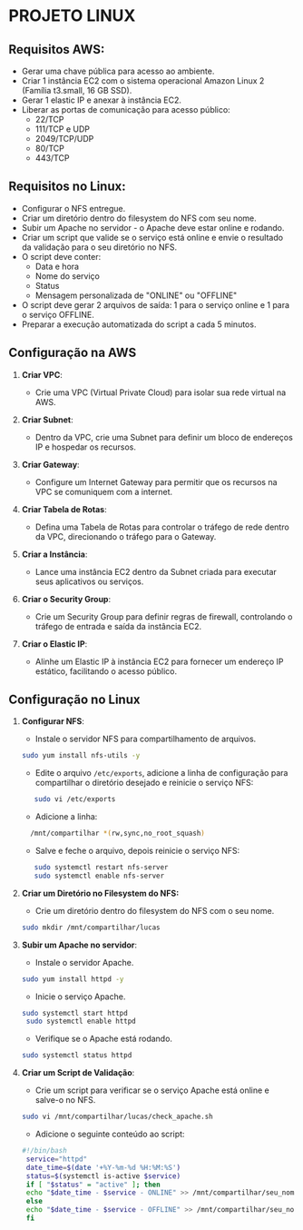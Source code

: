 # PROJETO LINUX

## Requisitos AWS:

- Gerar uma chave pública para acesso ao ambiente.
- Criar 1 instância EC2 com o sistema operacional Amazon Linux 2 (Família t3.small, 16 GB SSD).
- Gerar 1 elastic IP e anexar à instância EC2.
- Liberar as portas de comunicação para acesso público: 
  - 22/TCP
  - 111/TCP e UDP
  - 2049/TCP/UDP
  - 80/TCP
  - 443/TCP

## Requisitos no Linux:

- Configurar o NFS entregue.
- Criar um diretório dentro do filesystem do NFS com seu nome.
- Subir um Apache no servidor - o Apache deve estar online e rodando.
- Criar um script que valide se o serviço está online e envie o resultado da validação para o seu diretório no NFS.
- O script deve conter:
  - Data e hora
  - Nome do serviço
  - Status
  - Mensagem personalizada de "ONLINE" ou "OFFLINE"
- O script deve gerar 2 arquivos de saída: 1 para o serviço online e 1 para o serviço OFFLINE.
- Preparar a execução automatizada do script a cada 5 minutos.

## Configuração na AWS

1. **Criar VPC**:
   - Crie uma VPC (Virtual Private Cloud) para isolar sua rede virtual na AWS.
   
2. **Criar Subnet**:
   - Dentro da VPC, crie uma Subnet para definir um bloco de endereços IP e hospedar os recursos.
   
3. **Criar Gateway**:
   - Configure um Internet Gateway para permitir que os recursos na VPC se comuniquem com a internet.
   
4. **Criar Tabela de Rotas**:
   - Defina uma Tabela de Rotas para controlar o tráfego de rede dentro da VPC, direcionando o tráfego para o Gateway.
   
5. **Criar a Instância**:
   - Lance uma instância EC2 dentro da Subnet criada para executar seus aplicativos ou serviços.
   
6. **Criar o Security Group**:
   - Crie um Security Group para definir regras de firewall, controlando o tráfego de entrada e saída da instância EC2.
   
7. **Criar o Elastic IP**:
   - Alinhe um Elastic IP à instância EC2 para fornecer um endereço IP estático, facilitando o acesso público.


## Configuração no Linux

1. **Configurar NFS**:
   - Instale o servidor NFS para compartilhamento de arquivos.
   ```bash
   sudo yum install nfs-utils -y
   ```
   - Edite o arquivo `/etc/exports`, adicione a linha de configuração para compartilhar o diretório desejado e reinicie o serviço NFS:
   ```bash
      sudo vi /etc/exports
   ```
   - Adicione a linha:
    ```bash
      /mnt/compartilhar *(rw,sync,no_root_squash)
   ```
   - Salve e feche o arquivo, depois reinicie o serviço NFS:
   ```bash
      sudo systemctl restart nfs-server
      sudo systemctl enable nfs-server
   ```
2. **Criar um Diretório no Filesystem do NFS:**
    - Crie um diretório dentro do filesystem do NFS com o seu nome.
   ```bash
   sudo mkdir /mnt/compartilhar/lucas
   ```
   
3. **Subir um Apache no servidor**:
    - Instale o servidor Apache.
   ```bash
   sudo yum install httpd -y
   ```

   - Inicie o serviço Apache.
   ```bash
   sudo systemctl start httpd
    sudo systemctl enable httpd
   ```

   - Verifique se o Apache está rodando.
   ```bash
   sudo systemctl status httpd
   ```
   
4. **Criar um Script de Validação**:
    - Crie um script para verificar se o serviço Apache está online e salve-o no NFS.
   ```bash
   sudo vi /mnt/compartilhar/lucas/check_apache.sh
   ```
   - Adicione o seguinte conteúdo ao script:
   ```bash
   #!/bin/bash
    service="httpd"
    date_time=$(date '+%Y-%m-%d %H:%M:%S')
    status=$(systemctl is-active $service)
    if [ "$status" = "active" ]; then
    echo "$date_time - $service - ONLINE" >> /mnt/compartilhar/seu_nome/online_status.log
    else
    echo "$date_time - $service - OFFLINE" >> /mnt/compartilhar/seu_nome/offline_status.log
    fi

   ```
